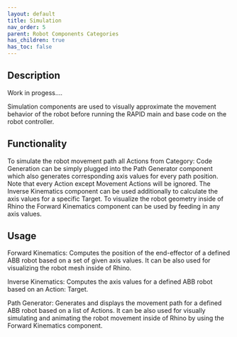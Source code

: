 ```yaml
---
layout: default
title: Simulation
nav_order: 5
parent: Robot Components Categories
has_children: true
has_toc: false
---
```


## Description

Work in progess....

Simulation components are used to visually approximate the movement behavior of the robot before running the RAPID main and base code on the robot controller.

## Functionality

To simulate the robot movement path all Actions from Category: Code Generation can be simply plugged into the Path Generator component which also generates corresponding axis values for every path position. Note that every Action except Movement Actions will be ignored. The Inverse Kinematics component can be used additionally to calculate the axis values for a specific Target. To visualize the robot geometry inside of Rhino the Forward Kinematics component can be used by feeding in any axis values.

## Usage

Forward Kinematics: Computes the position of the end-effector of a defined ABB robot based on a set of given axis values. It can be also used for visualizing the robot mesh inside of Rhino.

Inverse Kinematics: Computes the axis values for a defined ABB robot based on an Action: Target.

Path Generator: Generates and displays the movement path for a defined ABB robot based on a list of Actions. It can be also used for visually simulating and animating the robot movement inside of Rhino by using the Forward Kinematics component.